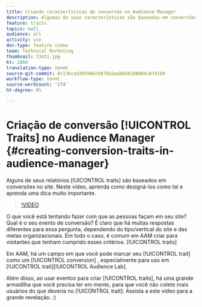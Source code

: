 ```yaml
---
title: Criando características de conversão no Audience Manager
description: Algumas de suas características são baseadas em conversões no site. Neste vídeo, aprenda como designá-los como tal e aprenda uma dica muito importante.
feature: traits
topics: null
audience: all
activity: use
doc-type: feature video
team: Technical Marketing
thumbnail: 23431.jpg
kt: 1804
translation-type: tm+mt
source-git-commit: 8c13bcad395966cb07bb2aab850108884c8741d9
workflow-type: tm+mt
source-wordcount: '174'
ht-degree: 0%

---
```



# Criação de conversão [!UICONTROL Traits] no Audience Manager {#creating-conversion-traits-in-audience-manager}

Alguns de seus relatórios [!UICONTROL traits] são baseados em conversões no site. Neste vídeo, aprenda como designá-los como tal e aprenda uma dica muito importante.

>[!VIDEO](https://video.tv.adobe.com/v/23431/?quality=12)

O que você está tentando fazer com que as pessoas façam em seu site? Qual é o seu evento de conversão? É claro que há muitas respostas diferentes para essa pergunta, dependendo do tipo/vertical do site e das metas organizacionais. Em todo o caso, é comum em AAM criar para visitantes que tenham cumprido esses critérios. [!UICONTROL traits]

Em AAM, há um campo em que você pode marcar seu [!UICONTROL trait] como um [!UICONTROL conversion] , especialmente para uso em [!UICONTROL trait][!UICONTROL Audience Lab].

Além disso, ao usar eventos para criar [!UICONTROL traits], há uma grande armadilha que você precisa ter em mente, para que você não colete mais usuários do que deveria no [!UICONTROL trait]. Assista a este vídeo para a grande revelação. :)
